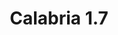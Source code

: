 ---
title: Calabria 1.7
date: 
draft: false

# descripcion
description : Argolla de plata cierre bisagra

materials: Plata 925

color: Plateado

dimensions: 1,7cm diam

code: 01-11-0494

type: "Aros"

categories: []

price: $3.060,00

price_eftvo: $2.600,00

# Images
# first image will be shown in the product page
images:
  # - image: "images/path_to_image"
  # La ubicacion de las imagenes es imagenes/Aros/Aros.Argollas/01-11-0494-calabria-1.7
  - image: "./images/aros/argollas/01-11-0494_a.JPG"
---